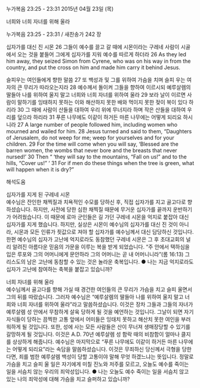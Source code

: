 누가복음 23:25 - 23:31 
2015년 04월 23일 (목)

너희와 너희 자녀를 위해 울라



누가복음 23:25 - 23:31 / 새찬송가 242 장


십자가를 대신 진 시몬 
26 그들이 예수를 끌고 갈 때에 시몬이라는 구레네 사람이 시골에서 오는 것을 붙들어 그에게 십자가를 지워 예수를 따르게 하더라 
26 As they led him away, they seized Simon from Cyrene, who was on his way in from the country, and put the cross on him and made him carry it behind Jesus. 

슬피우는 여인들에게 향한 말씀 
27 또 백성과 및 그를 위하여 가슴을 치며 슬피 우는 여자의 큰 무리가 따라오는지라 28 예수께서 돌이켜 그들을 향하여 이르시되 예루살렘의 딸들아 나를 위하여 울지 말고 너희와 너희 자녀를 위하여 울라 29 보라 날이 이르면 사람이 말하기를 잉태하지 못하는 이와 해산하지 못한 배와 먹이지 못한 젖이 복이 있다 하리라 30 그 때에 사람이 산들을 대하여 우리 위에 무너지라 하며 작은 산들을 대하여 우리를 덮으라 하리라 31 푸른 나무에도 이같이 하거든 마른 나무에는 어떻게 되리요 하시니라
27 A large number of people followed him, including women who mourned and wailed for him. 28 Jesus turned and said to them, “Daughters of Jerusalem, do not weep for me; weep for yourselves and for your children. 29 For the time will come when you will say, ‘Blessed are the barren women, the wombs that never bore and the breasts that never nursed!’ 30 Then “ ‘they will say to the mountains, “Fall on us!” and to the hills, “Cover us!” ‘ 31  For if men do these things when the tree is green, what will happen when it is dry?”

해석도움





십자가를 지게 된 구레네 시몬  
예수님은 잔인한 채찍질과 치욕적인 수모를 당하신 후, 직접 십자가를 지고 골고다로 향하셨습니다. 하지만, 사전에 당한 심한 채찍질 때문에 무거운 십자가를 끝까지 운반하기가 어려웠습니다. 이 때문에 로마 군인들은 길 가던 구레네 시몬을 억지로 붙잡아 대신 십자가를 지게 했습니다. 하지만, 실상은 시몬이 예수님의 십자가를 대신 진 것이 아니라, 시몬과 모든 인류가 죗값으로 져야 할 십자가를 예수님께서 대신 담당하신 것입니다. 한편 예수님의 십자가 고난에 억지로라도 동참했던 구레네 시몬은 그 후 초대교회의 널리 알려진 아름다운 믿음의 가문을 이루는 복을 받게 되었습니다. “주 안에서 택하심을 입은 루포와 그의 어머니에게 문안하라 그의 어머니는 곧 내 어머니니라”(롬 16:13) 그리스도의 남은 고난에 동참할 수 있는 것은 놀라운 축복입니다. 
● 나는 지금 억지로라도 십자가 고난에 참여하는 축복을 붙잡고 있습니까?  

너희 자녀를 위해 울라  
예수님께서 골고다를 향해 가실 때 경건한 여인들의 큰 무리가 가슴을 치고 슬피 울면서 그의 뒤를 따랐습니다. 그러자 예수님은 “예루살렘의 딸들아 나를 위하여 울지 말고 너희와 너희 자녀를 위하여 울라”라고 말씀하셨습니다. 이것은 장차 그들과 그들의 자녀가 예루살렘 성 안에서 무참하게 살육 당하게 될 것을 예언하는 것입니다. 그날이 되면 자기 자식들이 당하는 끔찍한 고통 앞에서 어미들은 잉태치 못하고 해산치 못한 여인을 부러워하게 될 것입니다. 또한, 성에 사는 모든 사람들은 산이 무너져 생매장당할 수 있기를 갈망하게 될 것입니다. 이것은 A.D. 70년 예루살렘 성 함락 때의 비참함이 얼마나 클지를 상상하게 해줍니다. 예수님은 마지막으로 “푸른 나무에도 이같이 하거든 마른 나무에는 어떻게 되리요”라는 속담을 말씀하셨습니다. 이것은 무죄하신 당신께서 극형을 당한다면, 죄를 범한 예루살렘 백성이 당할 고통이야 말해 무엇 하겠느냐는 뜻입니다. 정말로 가슴을 치고 슬피 울 일은 자기에게 미칠 진노와 저주를 모르고, 오늘도 예수를 죽이는 일을 서슴치 않는 우리의 죄악성입니다.
● 나는 오늘도 예수 죽이는 일을 서슴치 않고 있는 나의 죄악성에 대해 가슴을 치고 슬퍼하고 있습니까?